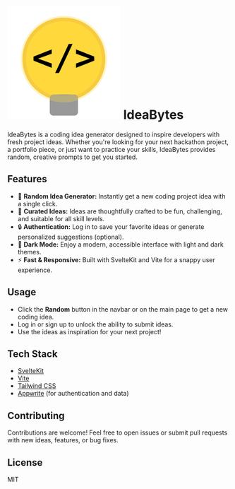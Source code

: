 # ![ideabytes](./src/lib/assets/favicon.svg) IdeaBytes

IdeaBytes is a coding idea generator designed to inspire developers with fresh project ideas. Whether you're looking for your next hackathon project, a portfolio piece, or just want to practice your skills, IdeaBytes provides random, creative prompts to get you started.

## Features

- 🎲 **Random Idea Generator:** Instantly get a new coding project idea with a single click.
- 🧠 **Curated Ideas:** Ideas are thoughtfully crafted to be fun, challenging, and suitable for all skill levels.
- 🔒 **Authentication:** Log in to save your favorite ideas or generate personalized suggestions (optional).
- 🌙 **Dark Mode:** Enjoy a modern, accessible interface with light and dark themes.
- ⚡ **Fast & Responsive:** Built with SvelteKit and Vite for a snappy user experience.

## Usage

- Click the **Random** button in the navbar or on the main page to get a new coding idea.
- Log in or sign up to unlock the ability to submit ideas.
- Use the ideas as inspiration for your next project!

## Tech Stack

- [SvelteKit](https://kit.svelte.dev/)
- [Vite](https://vitejs.dev/)
- [Tailwind CSS](https://tailwindcss.com/)
- [Appwrite](https://appwrite.io/) (for authentication and data)

## Contributing

Contributions are welcome! Feel free to open issues or submit pull requests with new ideas, features, or bug fixes.

## License

MIT

